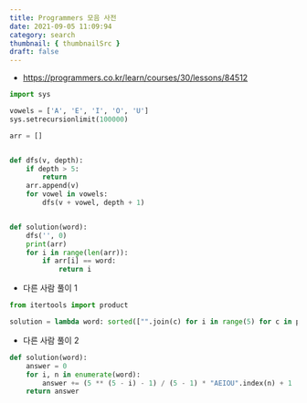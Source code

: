 ```yaml
---
title: Programmers 모음 사전
date: 2021-09-05 11:09:94
category: search
thumbnail: { thumbnailSrc }
draft: false
---
```


- https://programmers.co.kr/learn/courses/30/lessons/84512

```py
import sys

vowels = ['A', 'E', 'I', 'O', 'U']
sys.setrecursionlimit(100000)

arr = []


def dfs(v, depth):
    if depth > 5:
        return
    arr.append(v)
    for vowel in vowels:
        dfs(v + vowel, depth + 1)


def solution(word):
    dfs('', 0)
    print(arr)
    for i in range(len(arr)):
        if arr[i] == word:
            return i
```

- 다른 사람 풀이 1

```py
from itertools import product

solution = lambda word: sorted(["".join(c) for i in range(5) for c in product("AEIOU", repeat=i+1)]).index(word) + 1
```

- 다른 사람 풀이 2

```py
def solution(word):
    answer = 0
    for i, n in enumerate(word):
        answer += (5 ** (5 - i) - 1) / (5 - 1) * "AEIOU".index(n) + 1
    return answer
```
